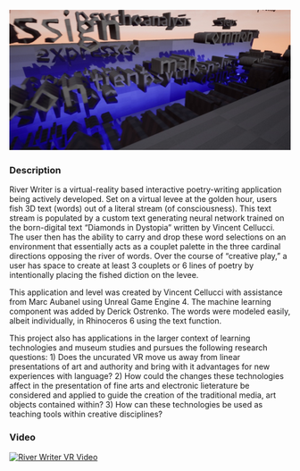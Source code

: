 ![River Writer VR Header](/header.jpg)

### Description 
River Writer is a virtual-reality based interactive poetry-writing application being actively developed. Set on a virtual levee at the golden hour, users fish 3D text (words) out of a literal stream (of consciousness). This text stream is populated by a custom text generating neural network trained on the born-digital text “Diamonds in Dystopia” written by Vincent Cellucci. The user then has the ability to carry and drop these word selections on an environment that essentially acts as a couplet palette in the three cardinal directions opposing the river of words. Over the course of “creative play,” a user has space to create at least 3 couplets or 6 lines of poetry by intentionally placing the fished diction on the levee. 

This application and level was created by Vincent Cellucci with assistance from Marc Aubanel using Unreal Game Engine 4. The machine learning component was added by Derick Ostrenko. The words were modeled easily, albeit individually, in Rhinoceros 6 using the text function. 

This project also has applications in the larger context of learning technologies and museum studies and pursues the following research questions: 1) Does the uncurated VR move us away from linear presentations of art and authority and bring with it advantages for new experiences with language? 2) How could the changes these technologies affect in the presentation of fine arts and electronic lieterature be considered and applied to guide the creation of the traditional media, art objects contained within? 3) How can these technologies be used as teaching tools within creative disciplines?

### Video
[![River Writer VR Video](https://img.youtube.com/vi/C9jkidnBwBA/0.jpg)](https://www.youtube.com/watch?v=C9jkidnBwBA)
